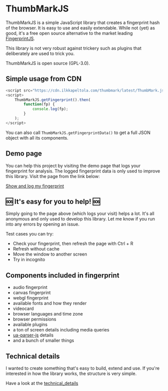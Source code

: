 # ThumbMarkJS

ThumbMarkJS is a simple JavaScript library that creates a fingerprint hash of the browser. It is easy to use and easily extendable. While not (yet) as good, it's a free open source alternative to the market leading [FingerprintJS](https://github.com/fingerprintjs/fingerprintjs).

This library is not very robust against trickery such as plugins that deliberately are used to trick you.

ThumbMarkJS is open source (GPL-3.0).

## Simple usage from CDN

```javascript
<script src="https://cdn.ilkkapeltola.com/thumbmark/latest/ThumbMark.js"></script>
<script>
    ThumbMarkJS.getFingerprint().then(
        function(fp) {
            console.log(fp);
        }
    );
</script>
```

You can also call `ThumbMarkJS.getFingerprintData()` to get a full JSON object with all its components.

## Demo page

You can help this project by visiting the demo page that logs your fingerprint for analysis. The logged fingerprint data is only used to improve this library. Visit the page from the link below:

[Show and log my fingerprint](https://thumbmark.s3.eu-central-1.amazonaws.com/index.html)

## 🆘 It's easy for you to help! 🆘

Simply going to the page above (which logs your visit) helps a lot. It's all anonymous and only used to develop this library.
Let me know if you run into any errors by opening an issue.

Test cases you can try:
- Check your fingerprint, then refresh the page with Ctrl + R
- Refresh without cache
- Move the window to another screen
- Try in incognito

## Components included in fingerprint
- audio fingerprint
- canvas fingerprint
- webgl fingerprint
- available fonts and how they render
- videocard
- browser languages and time zone
- browser permissions
- available plugins
- a ton of screen details including media queries
- [ua-parser-js](https://uaparser.js.org/) details
- and a bunch of smaller things

## Technical details

I wanted to create something that's easy to build, extend and use. If you're interested in how the library works, the structure is very simple.

Have a look at the [technical_details](technical_details.md)